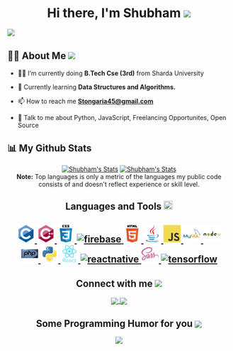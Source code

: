 <h1 align="center">Hi there, I'm Shubham <img src = "https://raw.githubusercontent.com/nixin72/nixin72/master/wave.gif" width = 50px> </h1>

<img src="https://i2.wp.com/allhtaccess.info/wp-content/uploads/2018/03/programming.gif?fit=1281%2C716&ssl=1" height=250px>

## 🙋‍♂️ About Me <img src = "https://media4.giphy.com/media/VTtANKl0beDFQRLDTh/giphy.gif?cid=790b76114379e7556c3dc1f0f96496e638db6cd0c622f227&rid=giphy.gif&ct=g" width = 100px></h2>

- 👨‍🎓 I’m currently doing  **B.Tech Cse (3rd)** from Sharda University

- 🌱 Currently learning **Data Structures and Algorithms.**

- 📫 How to reach me **Stongaria45@gmail.com**

- 💬 Talk to me about Python, JavaScript, Freelancing Opportunites, Open Source

## 📊 My Github Stats

<p align="center">
<a href="https://github.com/shubham23278/github-readme-stats" ><img src="https://github-readme-stats.vercel.app/api?username=shubham23278&show_icons=true&theme=radical&hide_border=true&bg_color=000" alt="Shubham's Stats"/></a>
<a href="https://github.com/shubham23278/github-readme-stats" ><img src="https://github-readme-stats.vercel.app/api/top-langs/?username=FalconHex&langs_count=8&count_private=true&layout=compact&theme=radical&hide_border=true&bg_color=000" alt="Shubham's Stats"/></a>
  <br/>
  <b>Note:</b> Top languages is only a metric of the languages my public code consists of and doesn't reflect experience or skill level.
  </p>
    
<h2 align="center">Languages and Tools <img src = "https://media2.giphy.com/media/QssGEmpkyEOhBCb7e1/giphy.gif?cid=ecf05e47a0n3gi1bfqntqmob8g9aid1oyj2wr3ds3mg700bl&rid=giphy.gif" height=20px width = 20px><h2>

<p align="center"> <a href="https://www.cprogramming.com/" target="_blank"> <img src="https://raw.githubusercontent.com/devicons/devicon/master/icons/c/c-original.svg" alt="c" width="40" height="40"/> </a> <a href="https://www.w3schools.com/cpp/" target="_blank"> <img src="https://raw.githubusercontent.com/devicons/devicon/master/icons/cplusplus/cplusplus-original.svg" alt="cplusplus" width="40" height="40"/> </a> <a href="https://www.w3schools.com/css/" target="_blank"> <img src="https://raw.githubusercontent.com/devicons/devicon/master/icons/css3/css3-original-wordmark.svg" alt="css3" width="40" height="40"/> </a> <a href="https://firebase.google.com/" target="_blank"> <img src="https://www.vectorlogo.zone/logos/firebase/firebase-icon.svg" alt="firebase" width="40" height="40"/> </a> <a href="https://www.w3.org/html/" target="_blank"> <img src="https://raw.githubusercontent.com/devicons/devicon/master/icons/html5/html5-original-wordmark.svg" alt="html5" width="40" height="40"/> </a> <a href="https://www.java.com" target="_blank"> <img src="https://raw.githubusercontent.com/devicons/devicon/master/icons/java/java-original.svg" alt="java" width="40" height="40"/> </a> <a href="https://developer.mozilla.org/en-US/docs/Web/JavaScript" target="_blank"> <img src="https://raw.githubusercontent.com/devicons/devicon/master/icons/javascript/javascript-original.svg" alt="javascript" width="40" height="40"/> </a> <a href="https://www.mysql.com/" target="_blank"> <img src="https://raw.githubusercontent.com/devicons/devicon/master/icons/mysql/mysql-original-wordmark.svg" alt="mysql" width="40" height="40"/> </a> <a href="https://nodejs.org" target="_blank"> <img src="https://raw.githubusercontent.com/devicons/devicon/master/icons/nodejs/nodejs-original-wordmark.svg" alt="nodejs" width="40" height="40"/> </a> <a href="https://www.php.net" target="_blank"> <img src="https://raw.githubusercontent.com/devicons/devicon/master/icons/php/php-original.svg" alt="php" width="40" height="40"/> </a> <a href="https://www.python.org" target="_blank"> <img src="https://raw.githubusercontent.com/devicons/devicon/master/icons/python/python-original.svg" alt="python" width="40" height="40"/> </a> <a href="https://reactjs.org/" target="_blank"> <img src="https://raw.githubusercontent.com/devicons/devicon/master/icons/react/react-original-wordmark.svg" alt="react" width="40" height="40"/> </a> <a href="https://reactnative.dev/" target="_blank"> <img src="https://reactnative.dev/img/header_logo.svg" alt="reactnative" width="40" height="40"/> </a> <a href="https://sass-lang.com" target="_blank"> <img src="https://raw.githubusercontent.com/devicons/devicon/master/icons/sass/sass-original.svg" alt="sass" width="40" height="40"/> </a> <a href="https://www.tensorflow.org" target="_blank"> <img src="https://www.vectorlogo.zone/logos/tensorflow/tensorflow-icon.svg" alt="tensorflow" width="40" height="40"/> </a
</p>

 <h2 align="center"> Connect with me <img src='https://raw.githubusercontent.com/ShahriarShafin/ShahriarShafin/main/Assets/handshake.gif' width="50px"> </h2>
  <p align="center">
<a href = 'https://www.linkedin.com/in/shubham-tongaria-030b461a7/'> <img width = '32px' align= 'center' src="https://raw.githubusercontent.com/rahulbanerjee26/githubAboutMeGenerator/main/icons/linked-in-alt.svg"/> </a> 
    <a href = 'https://www.instagram.com/shubham_kumar17/'> <img width = '32px' align= 'center' src="https://raw.githubusercontent.com/rahulbanerjee26/githubAboutMeGenerator/main/icons/instagram.svg"/> </a> 
  </p>
<h2 align="center"> Some Programming Humor for you <img align ='center' src='https://media2.giphy.com/media/UQDSBzfyiBKvgFcSTw/giphy.gif?cid=ecf05e47p3cd513axbek3f56ti3jzizq8hincw20jauyyfyw&rid=giphy.gif' width = '32px'></h2>
<p align="center">
  <img src="https://readme-jokes.vercel.app/api?theme=radical" />
  </p>
